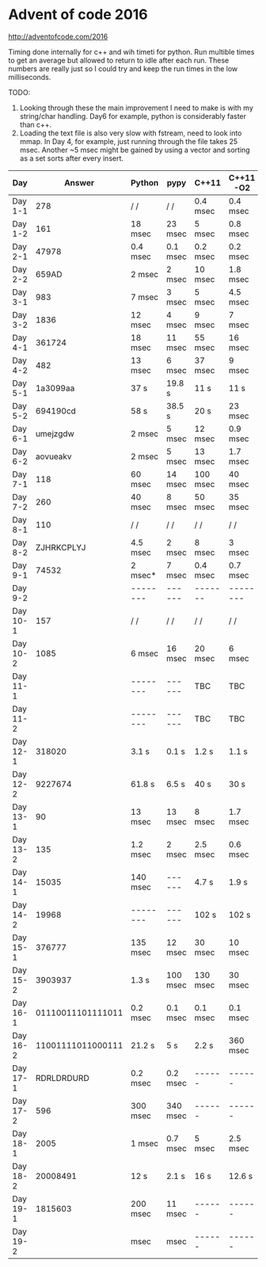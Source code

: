 # Advent of code 2016 #
http://adventofcode.com/2016

Timing done internally for c++ and wih timeti for python.
Run multible times to get an average but allowed to return to idle after each
 run. These numbers are really just so I could try and keep the run times in the
 low milliseconds.

 TODO:
 1. Looking through these the main improvement I need to make is with my
 string/char handling. Day6 for example, python is considerably faster than c++.
 2. Loading the text file is also very slow with fstream, need to look into
    mmap. In Day 4, for example, just running through the file takes 25 msec.
    Another ~5 msec might be gained by using a vector and sorting as a set sorts
    after every insert.


| Day     |  Answer | Python  |   pypy   |  C++11   | C++11 -O2 |
| ------- | ------- |-------- |  ------  | -------  | --------- |
| Day 1-1 |     278 | \/  \/  |  \/  \/  | 0.4 msec |  0.4 msec |
| Day 1-2 |     161 | 18 msec |  23 msec |   5 msec |  0.8 msec |
| Day 2-1 |   47978 |0.4 msec | 0.1 msec | 0.2 msec |  0.2 msec |
| Day 2-2 |   659AD |  2 msec |   2 msec |  10 msec |  1.8 msec |
| Day 3-1 |     983 |  7 msec |   3 msec |   5 msec |  4.5 msec |
| Day 3-2 |    1836 | 12 msec |   4 msec |   9 msec |    7 msec |
| Day 4-1 |  361724 | 18 msec |  11 msec |  55 msec |   16 msec |
| Day 4-2 |     482 | 13 msec |   6 msec |  37 msec |    9 msec |
| Day 5-1 | 1a3099aa|    37 s |   19.8 s |     11 s |      11 s |
| Day 5-2 | 694190cd|    58 s |   38.5 s |     20 s |   23 msec |
| Day 6-1 | umejzgdw|  2 msec |   5 msec |  12 msec |  0.9 msec |
| Day 6-2 | aovueakv|  2 msec |   5 msec |  13 msec |  1.7 msec |
| Day 7-1 |     118 | 60 msec |  14 msec | 100 msec |   40 msec |
| Day 7-2 |     260 | 40 msec |   8 msec |  50 msec |   35 msec |
| Day 8-1 |     110 |  \/  \/ |  \/  \/  |   \/ \/  |   \/ \/   |
| Day 8-2 |ZJHRKCPLYJ|4.5 msec|   2 msec |   8 msec |   3  msec |
| Day 9-1 |   74532 |  2 msec*|   7 msec | 0.4 msec |  0.7 msec |
| Day 9-2 |         |-------- |  ------  | -------  |  -------- |
| Day 10-1 |    157 |   \/ \/  |  \/ \/   |  \/ \/  |   \/ \/   |
| Day 10-2 |   1085 |   6 msec |  16 msec | 20 msec |    6 msec |
| Day 11-1 |        | -------- |  ------  |    TBC  |     TBC   |
| Day 11-2 |        | -------- |  ------  |    TBC  |     TBC   |
| Day 12-1 | 318020 |    3.1 s |    0.1 s |   1.2 s |     1.1 s |
| Day 12-2 |9227674 |   61.8 s |    6.5 s |    40 s |      30 s |
| Day 13-1 |     90 |  13 msec |  13 msec |  8 msec |  1.7 msec |
| Day 13-2 |    135 | 1.2 msec |   2 msec | 2.5 msec| 0.6  msec |
| Day 14-1 |  15035 | 140 msec |  ------  |   4.7 s |     1.9 s |
| Day 14-2 |  19968 | -------- |  ------  |   102 s |     102 s |
| Day 15-1 | 376777 | 135 msec |  12 msec | 30 msec |   10 msec |
| Day 15-2 |3903937 |   1.3 s  |  100 msec| 130 msec|   30 msec |
| Day 16-1 |01110011101111011| 0.2 msec | 0.1 msec | 0.1 msec | 0.1 msec |
| Day 16-2 |11001111011000111|   21.2 s |   5 s    |    2.2 s | 360 msec |
| Day 17-1 |RDRLDRDURD|0.2 msec| 0.2 msec |  ------ |  ------  |
| Day 17-2 |   596  | 300 msec | 340 msec |  ------ |  ------  |
| Day 18-1 |  2005  |   1 msec | 0.7 msec |  5 msec | 2.5 msec |
| Day 18-2 |20008491|     12 s |    2.1 s |    16 s |  12.6 s  |
| Day 19-1 |1815603 | 200 msec | 11 msec  |  ------ |  ------  |
| Day 19-2 |        |     msec |     msec |  ------ |  ------  |
